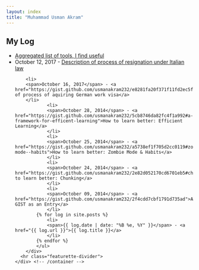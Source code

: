```yaml
---
layout: index
title: "Muhammad Usman Akram"
---
```


<div class="content" id="page">
    <div class="container">
	    <div class="blog">
	        <h2>My Log</h2>
	        <ul>
                <li>
                <a href="https://gist.github.com/usmanakram232/b76672dcbe4a6ea62467#wolfies-list">Aggregated list of tools, I find useful</a>
                </li>
		<li>
		<span>October 12, 2017</span> - <a href="https://gist.github.com/usmanakram232/7d05785e755a5656b64c74ce4b3a11a5">Description of process of resignation under Italian law</a>
		</li>
		
		<li>
		<span>October 16, 2017</span> - <a href="https://gist.github.com/usmanakram232/e8281fa20f371f11fd2ec5fdb98c94e4">Description of process of aquiring German work visa</a>
		</li>
                <li>
                <span>October 28, 2014</span> - <a href="https://gist.github.com/usmanakram232/5cb8746da82fc4f1a992#a-framework-for-efficent-learning">How to learn better: Efficient Learning</a>
                </li>
                <li>
                <span>October 25, 2014</span> - <a href="https://gist.github.com/usmanakram232/a5738ef1f705d2cc0119#zombie-mode--habits">How to learn better: Zombie Mode & Habits</a>
                </li>
                <li>
                <span>October 24, 2014</span> - <a href="https://gist.github.com/usmanakram232/2e82d052170cd6701eb5#chunking">How to learn better: Chunking</a>
                </li>
	            <li>
	            <span>October 09, 2014</span> - <a href="https://gist.github.com/usmanakram232/2f4cdd7cbf1791d735ad">A GIST as an Entry</a>
                </li>
	        {% for log in site.posts %}
	            <li>
	            <span>{{ log.date | date: "%B %e, %Y" }}</span> - <a href="{{ log.url }}">{{ log.title }}</a>
	            </li>
	        {% endfor %}
	        </ul>
	    </div>
      <hr class="featurette-divider">
    </div> <!-- /container -->
</div>
